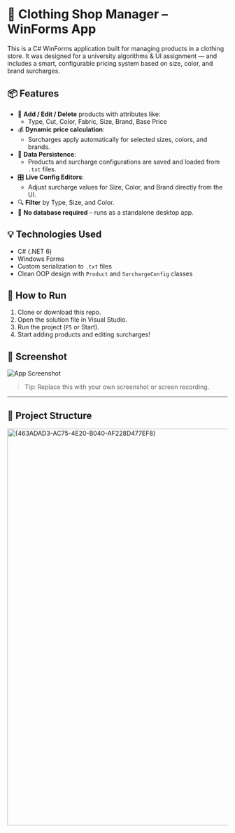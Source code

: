 # 👕 Clothing Shop Manager – WinForms App

This is a C# WinForms application built for managing products in a clothing store. It was designed for a university algorithms & UI assignment — and includes a smart, configurable pricing system based on size, color, and brand surcharges.

## 📦 Features

- 📝 **Add / Edit / Delete** products with attributes like:
  - Type, Cut, Color, Fabric, Size, Brand, Base Price
- 💰 **Dynamic price calculation**:
  - Surcharges apply automatically for selected sizes, colors, and brands.
- 📁 **Data Persistence**:
  - Products and surcharge configurations are saved and loaded from `.txt` files.
- 🎛️ **Live Config Editors**:
  - Adjust surcharge values for Size, Color, and Brand directly from the UI.
- 🔍 **Filter** by Type, Size, and Color.
- 💾 **No database required** – runs as a standalone desktop app.

## 💡 Technologies Used

- C# (.NET 6)
- Windows Forms
- Custom serialization to `.txt` files
- Clean OOP design with `Product` and `SurchargeConfig` classes

## 🧪 How to Run

1. Clone or download this repo.
2. Open the solution file in Visual Studio.
3. Run the project (`F5` or Start).
4. Start adding products and editing surcharges!

## 📸 Screenshot

![App Screenshot](relative/path/to/screenshot.png)

> Tip: Replace this with your own screenshot or screen recording.

---

## 🧠 Project Structure

<img width="908" alt="{463ADAD3-AC75-4E20-B040-AF228D477EF8}" src="https://github.com/user-attachments/assets/133f4e6e-cc55-49ed-8d0f-807a6ac21bdd" />

